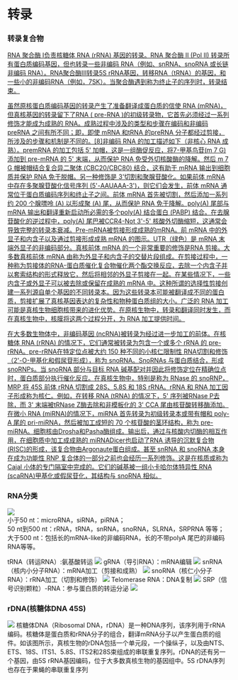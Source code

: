 # 转录
### 转录复合物
[RNA 聚合酶 I负责核糖体 RNA (rRNA) 基因的转录。RNA 聚合酶 II (Pol II) 转录所有蛋白质编码基因，但也转录一些非编码 RNA（例如、snRNA、snoRNA 或长链非编码 RNA）。RNA聚合酶III转录5S rRNA基因，转移RNA（tRNA）的基因，和一些小的非编码RNA（例如，7SK）。当聚合酶遇到称为终止子的序列时，转录结束。](https://en.wikipedia.org/wiki/Gene_expression)

[虽然原核蛋白质编码基因的转录产生了准备翻译成蛋白质的信使 RNA (mRNA)，但真核基因的转录留下了RNA ( pre-RNA )的初级转录物，它首先必须经过一系列修饰才能成为成熟的 RNA。成熟过程中涉及的类型和步骤在编码和非编码 preRNA 之间有所不同；即，即使 mRNA 和tRNA 的preRNA 分子都经过剪接，所涉及的步骤和机制是不同的。[8]非编码 RNA 的加工描述如下（非核心 RNA 成熟）。premRNA 的加工包括 5' 加帽，这是一组酶促反应，将7-甲基鸟苷(m 7 G) 添加到 pre-mRNA 的 5' 末端，从而保护 RNA 免受外切核酸酶的降解。然后 m 7 G 帽被帽结合复合异二聚体 (CBC20/CBC80) 结合，这有助于 mRNA 输出到细胞质并保护 RNA 免于脱帽。另一种修饰是 3'切割和聚腺苷酸化。如果前体 mRNA 中存在多聚腺苷酸化信号序列 (5'-AAUAAA-3')，则它们会发生，前体 mRNA 通常位于蛋白质编码序列和终止子之间。前体 mRNA 首先被切割，然后添加一系列约 200 个腺嘌呤 (A) 以形成聚 (A) 尾，从而保护 RNA 免于降解。poly(A) 尾部与mRNA 输出和翻译重新启动所必需的多个poly(A) 结合蛋白 (PABP) 结合。在去腺苷酸化的逆过程中，poly(A) 尾巴被CCR4-Not 3'-5' 核酸外切酶缩短，这通常会导致完整的转录本衰减。Pre-mRNA被剪接形成成熟的mRNA。前 mRNA 中的外显子和内含子以及通过剪接形成成熟 mRNA 的图示。UTR（绿色）是 mRNA 末端外显子的非编码部分。真核前体 mRNA 的一个非常重要的修饰是RNA 剪接。大多数真核前体 mRNA 由称为外显子和内含子的交替片段组成。在剪接过程中，一种称为剪接体的RNA-蛋白质催化复合物催化两个酯交换反应，去除一个内含子并以套索结构的形式释放它，然后将相邻的外显子剪接在一起。在某些情况下，一些内含子或外显子可以被去除或保留在成熟的 mRNA 中。这种所谓的选择性剪接创建一系列源自单个基因的不同转录本。因为这些转录本可能被翻译成不同的蛋白质，剪接扩展了真核基因表达的复杂性和物种蛋白质组的大小。广泛的 RNA 加工可能是真核生物细胞核带来的进化优势。在原核生物中，转录和翻译同时发生，而在真核生物中，核膜将这两个过程分开，为 RNA 加工提供时间。](https://en.wikipedia.org/wiki/Gene_expression)

[在大多数生物体中，非编码基因 (ncRNA)被转录为经过进一步加工的前体。在核糖体 RNA (rRNA) 的情况下，它们通常被转录为包含一个或多个 rRNA 的 pre-rRNA。pre-rRNA在特定位点被大约 150 种不同的小核仁限制性 RNA切割和修饰（2'-O-甲基化和假尿苷形成），称为 snoRNA。SnoRNAs 与蛋白质结合，形成 snoRNPs。当 snoRNA 部分与目标 RNA 碱基配对并因此将修饰定位在精确位点时，蛋白质部分执行催化反应。在真核生物中，特别是称为 RNase 的 snoRNP，MRP 将 45S 前体 rRNA 切割成 28S、5.8S 和 18S rRNA。rRNA 和 RNA 加工因子形成称为核仁。例如，在转移 RNA (tRNA) 的情况下，5' 序列被RNase P去除，而 3' 末端被tRNase Z酶去除和非模板化的 3' CCA 尾由核苷酸转移酶添加。在微小 RNA (miRNA)的情况下，miRNA 首先转录为初级转录本或带有帽和 poly-A 尾的 pri-miRNA，然后被加工成短的 70 个核苷酸的茎环结构，称为 pre-miRNA。细胞核由Drosha和Pasha酶组成。输出后，通过与核酸内切酶的相互作用，在细胞质中加工成成熟的 miRNADicer也启动了RNA 诱导的沉默复合物 (RISC)的形成，该复合物由Argonaute蛋白组成。甚至 snRNA 和 snoRNA 本身在成为功能性 RNP 复合体的一部分之前也会经历一系列修饰。这是在核质或称为Cajal 小体的专门隔室中完成的。它们的碱基被一组小卡哈尔体特异性 RNA (scaRNA)甲基化或假尿苷化，其结构与 snoRNA 相似。](https://en.wikipedia.org/wiki/Gene_expression)

### RNA分类
![](figrecord/1.RNA.class.jpg)<br/>
小于50 nt：microRNA，siRNA，piRNA；<br/>
50 nt到500 nt：rRNA，tRNA，snRNA，snoRNA，SLRNA，SRPRNA 等等；<br/>
大于500 nt：包括长的mRNA-like的非编码RNA，长的不带polyA 尾巴的非编码RNA等等。<br/>

tRNA（转运RNA）:氨基酸转运
![](figrecord/2.tRNA.jpg)
gRNA（导引RNA）：mRNA编辑
![](figrecord/3.gRNA.jpg)
snRNA（核内小分子RNA）：mRNA加工（剪接和成熟）
![](figrecord/4.snRNA.jpg)
snoRNA（核仁小分子RNA）：rRNA加工（切割和修饰）
![](figrecord/5.snoRNA.jpg)
Telomerase RNA：DNA复制
![](figrecord/6.tertRNA.jpg)
SRP（信号识别颗粒）-RNA：参与蛋白质的转运分泌
![](figrecord/7.srpRNA.jpg)

### rDNA(核糖体DNA 45S)
![](figrecord/45SrDNA.png)
核糖体DNA（Ribosomal DNA，rDNA）是一种DNA序列，该序列用于rRNA编码。核糖体是蛋白质和rRNA分子的组合，翻译mRNA分子以产生蛋白质的组件。如该图所示，真核生物的rDNA包括一个单元段，一个操纵子，以及由NTS、ETS、18S、ITS1、5.8S、ITS2和28S束组成的串联重复序列。rDNA的还有另一个基因，由5S rRNA基因编码，位于大多数真核生物的基因组中。5S rDNA序列也存在于果蝇的串联重复序列